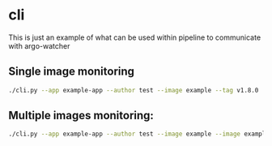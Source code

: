 # cli
This is just an example of what can be used within pipeline to communicate with argo-watcher
## Single image monitoring
```bash
./cli.py --app example-app --author test --image example --tag v1.8.0
```
## Multiple images monitoring:
```bash
./cli.py --app example-app --author test --image example --image example2 --tag v1.8.0
```
